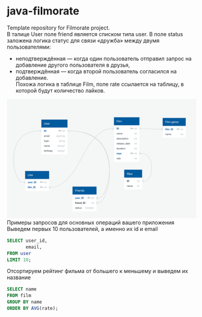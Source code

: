 # java-filmorate
Template repository for Filmorate project.<br>
В талице User поле friend является списком типа user. В поле status заложена логика
статус для связи «дружба» между двумя пользователями:
- неподтверждённая — когда один пользователь отправил запрос на добавление другого пользователя в друзья,
- подтверждённая — когда второй пользователь согласился на добавление.<br>
  Похожа логика в таблице Film, поле rate ссылается на таблицу, в которой будут количество лайков.

![This is an image](resource/DB.png)
Примеры запросов для основных операций вашего приложения<br>
Выведем первых 10 пользователей, а именно их id и email
```SQL
SELECT user_id,
       email,
FROM user
LIMIT 10; 

```
Отсортируем рейтинг фильма от большего к меньшему и выведем их название
```SQL
SELECT name
FROM film
GROUP BY name
ORDER BY AVG(rate); 

```

